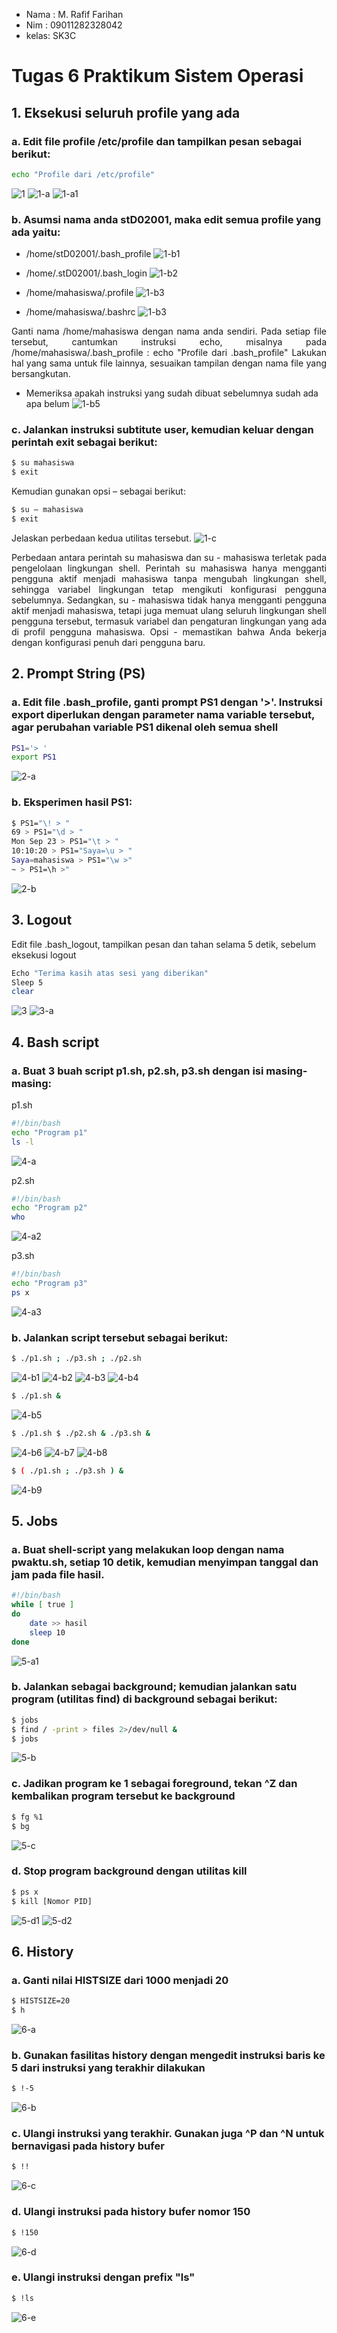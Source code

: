 * Nama : M. Rafif Farihan
* Nim  : 09011282328042
* kelas: SK3C
  
# Tugas 6 Praktikum Sistem Operasi

## 1. Eksekusi seluruh profile yang ada

### a. Edit file profile /etc/profile dan tampilkan pesan sebagai berikut:

```bash
echo "Profile dari /etc/profile"
```

![1](https://github.com/Rafiffarihan13/M.-Rafif-Farihan_09011282328042_SK3C_Tugas-6-praktikum-sistem-operasi/blob/main/Gambar/1.png)
![1-a](https://github.com/Rafiffarihan13/M.-Rafif-Farihan_09011282328042_SK3C_Tugas-6-praktikum-sistem-operasi/blob/main/Gambar/1-a.png)
![1-a1](https://github.com/Rafiffarihan13/M.-Rafif-Farihan_09011282328042_SK3C_Tugas-6-praktikum-sistem-operasi/blob/main/Gambar/1-a1.png)

### b. Asumsi nama anda stD02001, maka edit semua profile yang ada yaitu:

- /home/stD02001/.bash_profile
![1-b1](https://github.com/Rafiffarihan13/M.-Rafif-Farihan_09011282328042_SK3C_Tugas-6-praktikum-sistem-operasi/blob/main/Gambar/1-b1.png)

- /home/.stD02001/.bash_login
![1-b2](https://github.com/Rafiffarihan13/M.-Rafif-Farihan_09011282328042_SK3C_Tugas-6-praktikum-sistem-operasi/blob/main/Gambar/1-b2.png)

- /home/mahasiswa/.profile
![1-b3](https://github.com/Rafiffarihan13/M.-Rafif-Farihan_09011282328042_SK3C_Tugas-6-praktikum-sistem-operasi/blob/main/Gambar/1-b3.png)

- /home/mahasiswa/.bashrc
![1-b3](https://github.com/Rafiffarihan13/M.-Rafif-Farihan_09011282328042_SK3C_Tugas-6-praktikum-sistem-operasi/blob/main/Gambar/1-b3.png)

<div align="justify">
Ganti nama /home/mahasiswa dengan nama anda sendiri. Pada setiap file tersebut, cantumkan instruksi echo, misalnya pada /home/mahasiswa/.bash_profile : echo "Profile dari .bash_profile" Lakukan hal yang sama untuk file lainnya, sesuaikan tampilan dengan nama file yang bersangkutan.
</div>

- Memeriksa apakah instruksi yang sudah dibuat sebelumnya sudah ada apa belum
![1-b5](https://github.com/Rafiffarihan13/M.-Rafif-Farihan_09011282328042_SK3C_Tugas-6-praktikum-sistem-operasi/blob/main/Gambar/1-b5.png)

### c. Jalankan instruksi subtitute user, kemudian keluar dengan perintah exit sebagai berikut:

```bash
$ su mahasiswa
$ exit
```

Kemudian gunakan opsi – sebagai berikut:

```bash
$ su – mahasiswa
$ exit
```

Jelaskan perbedaan kedua utilitas tersebut.
![1-c](https://github.com/Rafiffarihan13/M.-Rafif-Farihan_09011282328042_SK3C_Tugas-6-praktikum-sistem-operasi/blob/main/Gambar/1-c.png)

<div align="justify">
Perbedaan antara perintah su mahasiswa dan su - mahasiswa terletak pada pengelolaan lingkungan shell. Perintah su mahasiswa hanya mengganti pengguna aktif menjadi mahasiswa tanpa mengubah lingkungan shell, sehingga variabel lingkungan tetap mengikuti konfigurasi pengguna sebelumnya. Sedangkan, su - mahasiswa tidak hanya mengganti pengguna aktif menjadi mahasiswa, tetapi juga memuat ulang seluruh lingkungan shell pengguna tersebut, termasuk variabel dan pengaturan lingkungan yang ada di profil pengguna mahasiswa. Opsi - memastikan bahwa Anda bekerja dengan konfigurasi penuh dari pengguna baru.
</div>

## 2. Prompt String (PS)

### a. Edit file .bash_profile, ganti prompt PS1 dengan '>'. Instruksi export diperlukan dengan parameter nama variable tersebut, agar perubahan variable PS1 dikenal oleh semua shell

```bash
PS1='> '
export PS1
```

![2-a](https://github.com/Rafiffarihan13/M.-Rafif-Farihan_09011282328042_SK3C_Tugas-6-praktikum-sistem-operasi/blob/main/Gambar/2-a.png)

### b. Eksperimen hasil PS1:

```bash
$ PS1="\! > "
69 > PS1="\d > "
Mon Sep 23 > PS1="\t > "
10:10:20 > PS1="Saya=\u > "
Saya=mahasiswa > PS1="\w >"
~ > PS1=\h >"
```

![2-b](https://github.com/Rafiffarihan13/M.-Rafif-Farihan_09011282328042_SK3C_Tugas-6-praktikum-sistem-operasi/blob/main/Gambar/2-b.png)

## 3. Logout

Edit file .bash_logout, tampilkan pesan dan tahan selama 5 detik, sebelum eksekusi logout

```bash
Echo "Terima kasih atas sesi yang diberikan"
Sleep 5
clear
```

![3](https://github.com/Rafiffarihan13/M.-Rafif-Farihan_09011282328042_SK3C_Tugas-6-praktikum-sistem-operasi/blob/main/Gambar/3.png)
![3-a](https://github.com/Rafiffarihan13/M.-Rafif-Farihan_09011282328042_SK3C_Tugas-6-praktikum-sistem-operasi/blob/main/Gambar/3-a.png)

## 4. Bash script

### a. Buat 3 buah script p1.sh, p2.sh, p3.sh dengan isi masing-masing:

p1.sh
```bash
#!/bin/bash
echo "Program p1"
ls -l
```
![4-a](https://github.com/Rafiffarihan13/M.-Rafif-Farihan_09011282328042_SK3C_Tugas-6-praktikum-sistem-operasi/blob/main/Gambar/4-a.png)

p2.sh
```bash
#!/bin/bash
echo "Program p2"
who
```
![4-a2](https://github.com/Rafiffarihan13/M.-Rafif-Farihan_09011282328042_SK3C_Tugas-6-praktikum-sistem-operasi/blob/main/Gambar/4-a2.png)

p3.sh
```bash
#!/bin/bash
echo "Program p3"
ps x
```
![4-a3](https://github.com/Rafiffarihan13/M.-Rafif-Farihan_09011282328042_SK3C_Tugas-6-praktikum-sistem-operasi/blob/main/Gambar/4-a3.png)

### b. Jalankan script tersebut sebagai berikut:

```bash
$ ./p1.sh ; ./p3.sh ; ./p2.sh
```
![4-b1](https://github.com/Rafiffarihan13/M.-Rafif-Farihan_09011282328042_SK3C_Tugas-6-praktikum-sistem-operasi/blob/main/Gambar/4-b1.png)
![4-b2](https://github.com/Rafiffarihan13/M.-Rafif-Farihan_09011282328042_SK3C_Tugas-6-praktikum-sistem-operasi/blob/main/Gambar/4-b2.png)
![4-b3](https://github.com/Rafiffarihan13/M.-Rafif-Farihan_09011282328042_SK3C_Tugas-6-praktikum-sistem-operasi/blob/main/Gambar/4-b3.png)
![4-b4](https://github.com/Rafiffarihan13/M.-Rafif-Farihan_09011282328042_SK3C_Tugas-6-praktikum-sistem-operasi/blob/main/Gambar/4-b4.png)

```bash
$ ./p1.sh &
```
![4-b5](https://github.com/Rafiffarihan13/M.-Rafif-Farihan_09011282328042_SK3C_Tugas-6-praktikum-sistem-operasi/blob/main/Gambar/4-b5.png)

```bash
$ ./p1.sh $ ./p2.sh & ./p3.sh &
```
![4-b6](https://github.com/Rafiffarihan13/M.-Rafif-Farihan_09011282328042_SK3C_Tugas-6-praktikum-sistem-operasi/blob/main/Gambar/4-b6.png)
![4-b7](https://github.com/Rafiffarihan13/M.-Rafif-Farihan_09011282328042_SK3C_Tugas-6-praktikum-sistem-operasi/blob/main/Gambar/4-b7.png)
![4-b8](https://github.com/Rafiffarihan13/M.-Rafif-Farihan_09011282328042_SK3C_Tugas-6-praktikum-sistem-operasi/blob/main/Gambar/4-b8.png)

```bash
$ ( ./p1.sh ; ./p3.sh ) &
```
![4-b9](https://github.com/Rafiffarihan13/M.-Rafif-Farihan_09011282328042_SK3C_Tugas-6-praktikum-sistem-operasi/blob/main/Gambar/4-b9.png)

## 5. Jobs

### a. Buat shell-script yang melakukan loop dengan nama pwaktu.sh, setiap 10 detik, kemudian menyimpan tanggal dan jam pada file hasil.

```bash
#!/bin/bash
while [ true ]
do
    date >> hasil
    sleep 10
done
```
![5-a1](https://github.com/Rafiffarihan13/M.-Rafif-Farihan_09011282328042_SK3C_Tugas-6-praktikum-sistem-operasi/blob/main/Gambar/5-a1.png)

### b. Jalankan sebagai background; kemudian jalankan satu program (utilitas find) di background sebagai berikut:

```bash
$ jobs
$ find / -print > files 2>/dev/null &
$ jobs
```
![5-b](https://github.com/Rafiffarihan13/M.-Rafif-Farihan_09011282328042_SK3C_Tugas-6-praktikum-sistem-operasi/blob/main/Gambar/5-b.png)

### c. Jadikan program ke 1 sebagai foreground, tekan ^Z dan kembalikan program tersebut ke background

```bash
$ fg %1
$ bg
```
![5-c](https://github.com/Rafiffarihan13/M.-Rafif-Farihan_09011282328042_SK3C_Tugas-6-praktikum-sistem-operasi/blob/main/Gambar/5-c.png)

### d. Stop program background dengan utilitas kill

```bash
$ ps x
$ kill [Nomor PID]
```
![5-d1](https://github.com/Rafiffarihan13/M.-Rafif-Farihan_09011282328042_SK3C_Tugas-6-praktikum-sistem-operasi/blob/main/Gambar/5-d1.png)
![5-d2](https://github.com/Rafiffarihan13/M.-Rafif-Farihan_09011282328042_SK3C_Tugas-6-praktikum-sistem-operasi/blob/main/Gambar/5-d2.png)

## 6. History

### a. Ganti nilai HISTSIZE dari 1000 menjadi 20

```bash
$ HISTSIZE=20
$ h
```
![6-a](https://github.com/Rafiffarihan13/M.-Rafif-Farihan_09011282328042_SK3C_Tugas-6-praktikum-sistem-operasi/blob/main/Gambar/6-a.png)

### b. Gunakan fasilitas history dengan mengedit instruksi baris ke 5 dari instruksi yang terakhir dilakukan

```bash
$ !-5
```
![6-b](https://github.com/Rafiffarihan13/M.-Rafif-Farihan_09011282328042_SK3C_Tugas-6-praktikum-sistem-operasi/blob/main/Gambar/6-b.png)

### c. Ulangi instruksi yang terakhir. Gunakan juga ^P dan ^N untuk bernavigasi pada history bufer

```bash
$ !!
```
![6-c](https://github.com/Rafiffarihan13/M.-Rafif-Farihan_09011282328042_SK3C_Tugas-6-praktikum-sistem-operasi/blob/main/Gambar/6-c.png)

### d. Ulangi instruksi pada history bufer nomor 150

```bash
$ !150
```
![6-d](https://github.com/Rafiffarihan13/M.-Rafif-Farihan_09011282328042_SK3C_Tugas-6-praktikum-sistem-operasi/blob/main/Gambar/6-d.png)

### e. Ulangi instruksi dengan prefix "ls"

```bash
$ !ls
```
![6-e](https://github.com/Rafiffarihan13/M.-Rafif-Farihan_09011282328042_SK3C_Tugas-6-praktikum-sistem-operasi/blob/main/Gambar/6-e.png)


